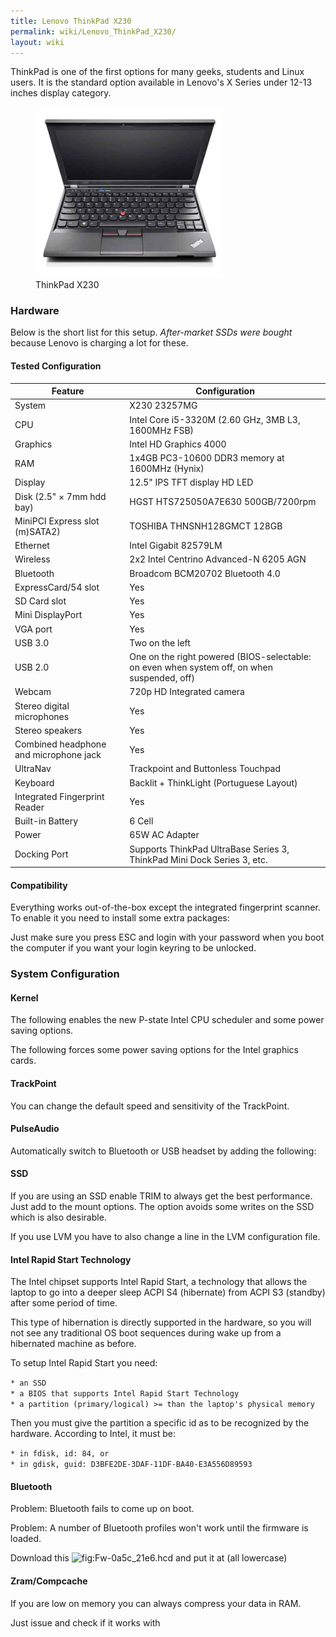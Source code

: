 ```yaml
---
title: Lenovo ThinkPad X230
permalink: wiki/Lenovo_ThinkPad_X230/
layout: wiki
---
```


ThinkPad is one of the first options for many geeks, students and Linux
users. It is the standard option available in Lenovo's X Series under
12-13 inches display category.

<figure>
<img src="ThinkPadX230.png" title="ThinkPad X230" width="300" alt="" /><figcaption>ThinkPad X230</figcaption>
</figure>

### Hardware

Below is the short list for this setup. *After-market SSDs were bought*
because Lenovo is charging a lot for these.

#### Tested Configuration

| Feature                                | Configuration                                                                               |
|----------------------------------------|---------------------------------------------------------------------------------------------|
| System                                 | X230 23257MG                                                                                |
| CPU                                    | Intel Core i5-3320M (2.60 GHz, 3MB L3, 1600MHz FSB)                                         |
| Graphics                               | Intel HD Graphics 4000                                                                      |
| RAM                                    | 1x4GB PC3-10600 DDR3 memory at 1600MHz (Hynix)                                              |
| Display                                | 12.5" IPS TFT display HD LED                                                                |
| Disk (2.5" × 7mm hdd bay)              | HGST HTS725050A7E630 500GB/7200rpm                                                          |
| MiniPCI Express slot (m)SATA2)         | TOSHIBA THNSNH128GMCT 128GB                                                                 |
| Ethernet                               | Intel Gigabit 82579LM                                                                       |
| Wireless                               | 2x2 Intel Centrino Advanced-N 6205 AGN                                                      |
| Bluetooth                              | Broadcom BCM20702 Bluetooth 4.0                                                             |
| ExpressCard/54 slot                    | Yes                                                                                         |
| SD Card slot                           | Yes                                                                                         |
| Mini DisplayPort                       | Yes                                                                                         |
| VGA port                               | Yes                                                                                         |
| USB 3.0                                | Two on the left                                                                             |
| USB 2.0                                | One on the right powered (BIOS-selectable: on even when system off, on when suspended, off) |
| Webcam                                 | 720p HD Integrated camera                                                                   |
| Stereo digital microphones             | Yes                                                                                         |
| Stereo speakers                        | Yes                                                                                         |
| Combined headphone and microphone jack | Yes                                                                                         |
| UltraNav                               | Trackpoint and Buttonless Touchpad                                                          |
| Keyboard                               | Backlit + ThinkLight (Portuguese Layout)                                                    |
| Integrated Fingerprint Reader          | Yes                                                                                         |
| Built-in Battery                       | 6 Cell                                                                                      |
| Power                                  | 65W AC Adapter                                                                              |
| Docking Port                           | Supports ThinkPad UltraBase Series 3, ThinkPad Mini Dock Series 3, etc.                     |

#### Compatibility

Everything works out-of-the-box except the integrated fingerprint
scanner. To enable it you need to install some extra packages:

Just make sure you press ESC and login with your password when you boot
the computer if you want your login keyring to be unlocked.

### System Configuration

#### Kernel

The following enables the new P-state Intel CPU scheduler and some power
saving options.

The following forces some power saving options for the Intel graphics
cards.

#### TrackPoint

You can change the default speed and sensitivity of the TrackPoint.

#### PulseAudio

Automatically switch to Bluetooth or USB headset by adding the
following:

#### SSD

If you are using an SSD enable TRIM to always get the best performance.
Just add to the mount options. The option avoids some writes on the SSD
which is also desirable.

If you use LVM you have to also change a line in the LVM configuration
file.

#### Intel Rapid Start Technology

The Intel chipset supports Intel Rapid Start, a technology that allows
the laptop to go into a deeper sleep ACPI S4 (hibernate) from ACPI S3
(standby) after some period of time.

This type of hibernation is directly supported in the hardware, so you
will not see any traditional OS boot sequences during wake up from a
hibernated machine as before.

To setup Intel Rapid Start you need:

`* an SSD`  
`* a BIOS that supports Intel Rapid Start Technology`  
`* a partition (primary/logical) >= than the laptop's physical memory`

Then you must give the partition a specific id as to be recognized by
the hardware. According to Intel, it must be:

`* in fdisk, id: 84, or`  
`* in gdisk, guid: D3BFE2DE-3DAF-11DF-BA40-E3A556D89593`

#### Bluetooth

Problem: Bluetooth fails to come up on boot.

Problem: A number of Bluetooth profiles won't work until the firmware is
loaded.

Download this ![](Fw-0a5c_21e6.hcd "fig:Fw-0a5c_21e6.hcd") and put it at
(all lowercase)

#### Zram/Compcache

If you are low on memory you can always compress your data in RAM.

Just issue and check if it works with
